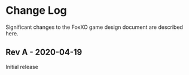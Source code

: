 # Change Log
Significant changes to the FoxXO game design document are described here.


## Rev A - 2020-04-19
Initial release
